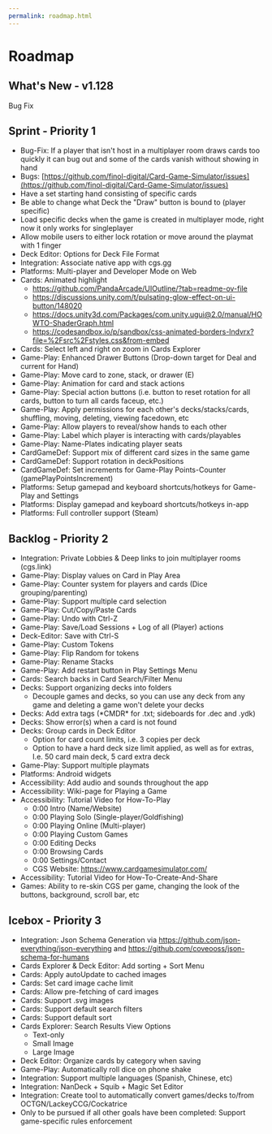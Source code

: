 ```yaml
---
permalink: roadmap.html
---
```


# Roadmap

## What's New - v1.128
Bug Fix

## Sprint - Priority 1
- Bug-Fix: If a player that isn't host in a multiplayer room draws cards too quickly it can bug out and some of the cards vanish without showing in hand
- Bugs: [https://github.com/finol-digital/Card-Game-Simulator/issues](https://github.com/finol-digital/Card-Game-Simulator/issues)
- Have a set starting hand consisting of specific cards
- Be able to change what Deck the "Draw" button is bound to (player specific)
- Load specific decks when the game is created in multiplayer mode, right now it only works for singleplayer
- Allow mobile users to either lock rotation or move around the playmat with 1 finger 
- Deck Editor: Options for Deck File Format
- Integration: Associate native app with cgs.gg
- Platforms: Multi-player and Developer Mode on Web
- Cards: Animated highlight
  - https://github.com/PandaArcade/UIOutline/?tab=readme-ov-file
  - https://discussions.unity.com/t/pulsating-glow-effect-on-ui-button/148020
  - https://docs.unity3d.com/Packages/com.unity.ugui@2.0/manual/HOWTO-ShaderGraph.html
  - https://codesandbox.io/p/sandbox/css-animated-borders-lndvrx?file=%2Fsrc%2Fstyles.css&from-embed
- Cards: Select left and right on zoom in Cards Explorer
- Game-Play: Enhanced Drawer Buttons (Drop-down target for Deal and current for Hand)
- Game-Play: Move card to zone, stack, or drawer (E)
- Game-Play: Animation for card and stack actions
- Game-Play: Special action buttons (i.e. button to reset rotation for all cards, button to turn all cards faceup, etc.)
- Game-Play: Apply permissions for each other's decks/stacks/cards, shuffling, moving, deleting, viewing facedown, etc
- Game-Play: Allow players to reveal/show hands to each other
- Game-Play: Label which player is interacting with cards/playables
- Game-Play: Name-Plates indicating player seats
- CardGameDef: Support mix of different card sizes in the same game
- CardGameDef: Support rotation in deckPositions
- CardGameDef: Set increments for Game-Play Points-Counter (gamePlayPointsIncrement)
- Platforms: Setup gamepad and keyboard shortcuts/hotkeys for Game-Play and Settings
- Platforms: Display gamepad and keyboard shortcuts/hotkeys in-app
- Platforms: Full controller support (Steam)

## Backlog - Priority 2
- Integration: Private Lobbies & Deep links to join multiplayer rooms (cgs.link)
- Game-Play: Display values on Card in Play Area
- Game-Play: Counter system for players and cards (Dice grouping/parenting)
- Game-Play: Support multiple card selection
- Game-Play: Cut/Copy/Paste Cards
- Game-Play: Undo with Ctrl-Z
- Game-Play: Save/Load Sessions + Log of all (Player) actions
- Deck-Editor: Save with Ctrl-S
- Game-Play: Custom Tokens
- Game-Play: Flip Random for tokens
- Game-Play: Rename Stacks
- Game-Play: Add restart button in Play Settings Menu
- Cards: Search backs in Card Search/Filter Menu
- Decks: Support organizing decks into folders
  - Decouple games and decks, so you can use any deck from any game and deleting a game won't delete your decks
- Decks: Add extra tags (\*CMDR\* for .txt; sideboards for .dec and .ydk) 
- Decks: Show error(s) when a card is not found
- Decks: Group cards in Deck Editor
  - Option for card count limits, i.e. 3 copies per deck
  - Option to have a hard deck size limit applied, as well as for extras, I.e. 50 card main deck, 5 card extra deck
- Game-Play: Support multiple playmats
- Platforms: Android widgets
- Accessibility: Add audio and sounds throughout the app
- Accessibility: Wiki-page for Playing a Game 
- Accessibility: Tutorial Video for How-To-Play
  - 0:00 Intro (Name/Website)
  - 0:00 Playing Solo (Single-player/Goldfishing)
  - 0:00 Playing Online (Multi-player)
  - 0:00 Playing Custom Games
  - 0:00 Editing Decks
  - 0:00 Browsing Cards
  - 0:00 Settings/Contact
  - CGS Website: https://www.cardgamesimulator.com/
- Accessibility: Tutorial Video for How-To-Create-And-Share
- Games: Ability to re-skin CGS per game, changing the look of the buttons, background, scroll bar, etc

## Icebox - Priority 3
- Integration: Json Schema Generation via https://github.com/json-everything/json-everything and https://github.com/coveooss/json-schema-for-humans
- Cards Explorer & Deck Editor: Add sorting + Sort Menu
- Cards: Apply autoUpdate to cached images
- Cards: Set card image cache limit
- Cards: Allow pre-fetching of card images
- Cards: Support .svg images
- Cards: Support default search filters
- Cards: Support default sort
- Cards Explorer: Search Results View Options
  - Text-only
  - Small Image
  - Large Image
- Deck Editor: Organize cards by category when saving
- Game-Play: Automatically roll dice on phone shake
- Integration: Support multiple languages (Spanish, Chinese, etc)
- Integration: NanDeck + Squib + Magic Set Editor
- Integration: Create tool to automatically convert games/decks to/from OCTGN/LackeyCCG/Cockatrice
- Only to be pursued if all other goals have been completed: Support game-specific rules enforcement
